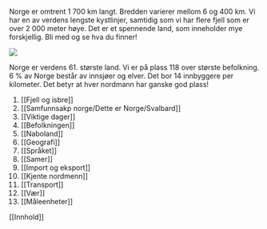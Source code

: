 Norge er omtrent 1 700 km langt. Bredden varierer mellom 6 og 400 km. Vi har en av verdens lengste kystlinjer, samtidig som vi har flere fjell som er over 2 000 meter høye. Det er et spennende land, som inneholder mye forskjellig. Bli med og se hva du finner!

![](https://cdn.kursoria.no/pensum/chapters/pensum-for-samfunnskunnskapsproven-dette-er-norge_zrt6e2.jpg)

Norge er verdens 61. største land. Vi er på plass 118 over største befolkning. 6 % av Norge består av innsjøer og elver. Det bor 14 innbyggere per kilometer. Det betyr at hver nordmann har ganske god plass!

1. [[Fjell og isbre]]
2. [[Samfunnsakp norge/Dette er Norge/Svalbard]]
3. [[Viktige dager]]
4. [[Befolkningen]]
5. [[Naboland]]
6. [[Geografi]]
7. [[Språket]]
8. [[Samer]]
9. [[Import og eksport]]
10. [[Kjente nordmenn]]
11. [[Transport]]
12. [[Vær]]
13. [[Måleenheter]]

[[Innhold]]